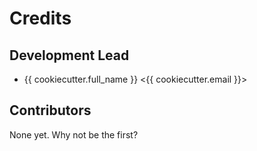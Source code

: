# Credits

## Development Lead

- {{ cookiecutter.full_name }} &lt;{{ cookiecutter.email }}&gt;

## Contributors

None yet. Why not be the first?
